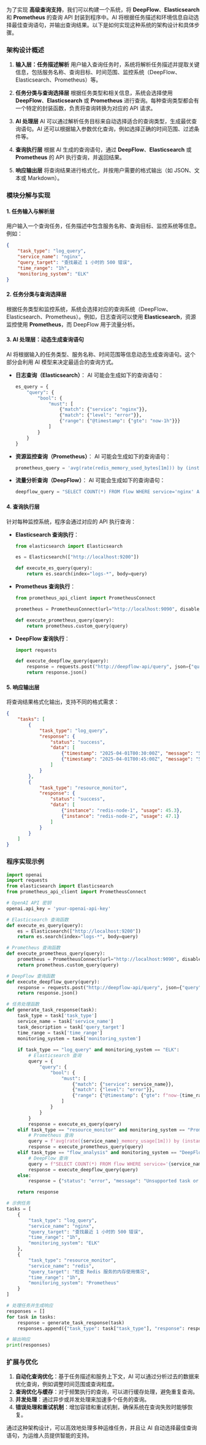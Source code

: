 为了实现 **高级查询支持**，我们可以构建一个系统，将 **DeepFlow**、**Elasticsearch** 和 **Prometheus** 的查询 API 封装到程序中。AI 将根据任务描述和环境信息自动选择最佳查询语句，并输出查询结果。以下是如何实现这种系统的架构设计和具体步骤。

### **架构设计概述**

1. **输入层：任务描述解析**
   用户输入查询任务时，系统将解析任务描述并提取关键信息，包括服务名称、查询目标、时间范围、监控系统（DeepFlow、Elasticsearch、Prometheus）等。

2. **任务分类与查询选择层**
   根据任务类型和相关信息，系统会选择使用 **DeepFlow**、**Elasticsearch** 或 **Prometheus** 进行查询。每种查询类型都会有一个特定的封装函数，负责将查询转换为对应的 API 请求。

3. **AI 处理层**
   AI 可以通过解析任务目标来自动选择适合的查询类型，生成最优查询语句。AI 还可以根据输入参数优化查询，例如选择正确的时间范围、过滤条件等。

4. **查询执行层**
   根据 AI 生成的查询语句，通过 **DeepFlow**、**Elasticsearch** 或 **Prometheus** 的 API 执行查询，并返回结果。

5. **响应输出层**
   将查询结果进行格式化，并按用户需要的格式输出（如 JSON、文本或 Markdown）。

### **模块分解与实现**

#### 1. **任务输入与解析层**

用户输入一个查询任务，任务描述中包含服务名称、查询目标、监控系统等信息。例如：

```json
{
    "task_type": "log_query",
    "service_name": "nginx",
    "query_target": "查找最近 1 小时的 500 错误",
    "time_range": "1h",
    "monitoring_system": "ELK"
}
```

#### 2. **任务分类与查询选择层**

根据任务类型和监控系统，系统会选择对应的查询系统（DeepFlow、Elasticsearch、Prometheus）。例如，日志查询可以使用 **Elasticsearch**，资源监控使用 **Prometheus**，而 DeepFlow 用于流量分析。

#### 3. **AI 处理层：动态生成查询语句**

AI 将根据输入的任务类型、服务名称、时间范围等信息动态生成查询语句。这个部分会利用 AI 模型来决定最适合的查询方式。

- **日志查询（Elasticsearch）**：
  AI 可能会生成如下的查询语句：

  ```python
  es_query = {
      "query": {
          "bool": {
              "must": [
                  {"match": {"service": "nginx"}},
                  {"match": {"level": "error"}},
                  {"range": {"@timestamp": {"gte": "now-1h"}}}
              ]
          }
      }
  }
  ```

- **资源监控查询（Prometheus）**：
  AI 可能会生成如下的查询语句：

  ```python
  prometheus_query = 'avg(rate(redis_memory_used_bytes[1m])) by (instance)'
  ```

- **流量分析查询（DeepFlow）**：
  AI 可能会生成如下的查询语句：

  ```python
  deepflow_query = "SELECT COUNT(*) FROM flow WHERE service='nginx' AND error_code=500 AND timestamp > NOW() - INTERVAL 1 HOUR"
  ```

#### 4. **查询执行层**

针对每种监控系统，程序会通过对应的 API 执行查询：

- **Elasticsearch 查询执行**：

    ```python
    from elasticsearch import Elasticsearch
    
    es = Elasticsearch(["http://localhost:9200"])
    
    def execute_es_query(query):
        return es.search(index="logs-*", body=query)
    ```

- **Prometheus 查询执行**：

    ```python
    from prometheus_api_client import PrometheusConnect
    
    prometheus = PrometheusConnect(url="http://localhost:9090", disable_ssl=True)
    
    def execute_prometheus_query(query):
        return prometheus.custom_query(query)
    ```

- **DeepFlow 查询执行**：

    ```python
    import requests
    
    def execute_deepflow_query(query):
        response = requests.post("http://deepflow-api/query", json={"query": query})
        return response.json()
    ```

#### 5. **响应输出层**

将查询结果格式化输出，支持不同的格式需求：

```json
{
    "tasks": [
        {
            "task_type": "log_query",
            "response": {
                "status": "success",
                "data": [
                    {"timestamp": "2025-04-01T00:30:00Z", "message": "500 Error on nginx", "error_code": 500},
                    {"timestamp": "2025-04-01T00:45:00Z", "message": "500 Error on nginx", "error_code": 500}
                ]
            }
        },
        {
            "task_type": "resource_monitor",
            "response": {
                "status": "success",
                "data": [
                    {"instance": "redis-node-1", "usage": 45.3},
                    {"instance": "redis-node-2", "usage": 47.1}
                ]
            }
        }
    ]
}
```

### **程序实现示例**

```python
import openai
import requests
from elasticsearch import Elasticsearch
from prometheus_api_client import PrometheusConnect

# OpenAI API 密钥
openai.api_key = 'your-openai-api-key'

# Elasticsearch 查询函数
def execute_es_query(query):
    es = Elasticsearch(["http://localhost:9200"])
    return es.search(index="logs-*", body=query)

# Prometheus 查询函数
def execute_prometheus_query(query):
    prometheus = PrometheusConnect(url="http://localhost:9090", disable_ssl=True)
    return prometheus.custom_query(query)

# DeepFlow 查询函数
def execute_deepflow_query(query):
    response = requests.post("http://deepflow-api/query", json={"query": query})
    return response.json()

# 任务处理函数
def generate_task_response(task):
    task_type = task['task_type']
    service_name = task['service_name']
    task_description = task['query_target']
    time_range = task['time_range']
    monitoring_system = task['monitoring_system']
    
    if task_type == "log_query" and monitoring_system == "ELK":
        # Elasticsearch 查询
        query = {
            "query": {
                "bool": {
                    "must": [
                        {"match": {"service": service_name}},
                        {"match": {"level": "error"}},
                        {"range": {"@timestamp": {"gte": f"now-{time_range}"}}}
                    ]
                }
            }
        }
        response = execute_es_query(query)
    elif task_type == "resource_monitor" and monitoring_system == "Prometheus":
        # Prometheus 查询
        query = f'avg(rate({service_name}_memory_usage[1m])) by (instance)'
        response = execute_prometheus_query(query)
    elif task_type == "flow_analysis" and monitoring_system == "DeepFlow":
        # DeepFlow 查询
        query = f"SELECT COUNT(*) FROM flow WHERE service='{service_name}' AND error_code=500 AND timestamp > NOW() - INTERVAL {time_range}"
        response = execute_deepflow_query(query)
    else:
        response = {"status": "error", "message": "Unsupported task or monitoring system."}

    return response

# 示例任务
tasks = [
    {
        "task_type": "log_query",
        "service_name": "nginx",
        "query_target": "查找最近 1 小时的 500 错误",
        "time_range": "1h",
        "monitoring_system": "ELK"
    },
    {
        "task_type": "resource_monitor",
        "service_name": "redis",
        "query_target": "检查 Redis 服务的内存使用情况",
        "time_range": "1h",
        "monitoring_system": "Prometheus"
    }
]

# 处理任务并生成响应
responses = []
for task in tasks:
    response = generate_task_response(task)
    responses.append({"task_type": task["task_type"], "response": response})

# 输出响应
print(responses)
```

### **扩展与优化**

1. **自动化查询优化**：基于任务描述和服务上下文，AI 可以通过分析过去的数据来优化查询，例如调整时间范围或查询粒度。
2. **查询优化与缓存**：对于频繁执行的查询，可以进行缓存处理，避免重复查询。
3. **并发处理**：通过异步或并发处理来加速多个任务的查询。
4. **错误处理和重试机制**：增加容错和重试机制，确保系统在查询失败时能够恢复。

通过这种架构设计，可以高效地处理多种运维任务，并且让 AI 自动选择最佳查询语句，为运维人员提供智能的支持。
